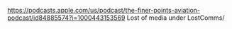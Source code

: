 https://podcasts.apple.com/us/podcast/the-finer-points-aviation-podcast/id84885574?i=1000443153569
Lost of media under LostComms/